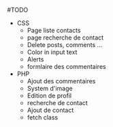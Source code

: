 #TODO 
- CSS
    - Page liste contacts
    - page recherche de contact
    - Delete posts, comments ...
    - Color in input text
    - Alerts
    - formlaire des commentaires
- PHP
    - Ajout des commentaires
    - System d'image
    - Edition de profil
    - recherche de contact
    - Ajout de contact
    - fetch class 